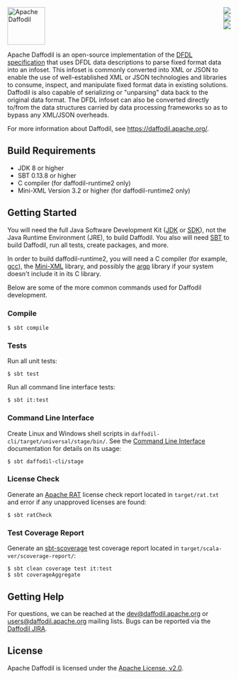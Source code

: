 <!--
  Licensed to the Apache Software Foundation (ASF) under one or more
  contributor license agreements.  See the NOTICE file distributed with
  this work for additional information regarding copyright ownership.
  The ASF licenses this file to You under the Apache License, Version 2.0
  (the "License"); you may not use this file except in compliance with
  the License.  You may obtain a copy of the License at

      http://www.apache.org/licenses/LICENSE-2.0

  Unless required by applicable law or agreed to in writing, software
  distributed under the License is distributed on an "AS IS" BASIS,
  WITHOUT WARRANTIES OR CONDITIONS OF ANY KIND, either express or implied.
  See the License for the specific language governing permissions and
  limitations under the License.
-->

[<img src="https://daffodil.apache.org/assets/themes/apache/img/apache-daffodil-logo.svg" height="85" align="left" alt="Apache Daffodil"/>][Website]
[<img src="https://img.shields.io/github/workflow/status/apache/daffodil/Daffodil%20CI/master.svg" align="right"/>][GitHub Actions]
<br clear="right" />
[<img src="https://img.shields.io/codecov/c/github/apache/daffodil/master.svg" align="right"/>][CodeCov]
<br clear="right" />
[<img src="https://img.shields.io/maven-central/v/org.apache.daffodil/daffodil-core_2.12.svg?color=brightgreen&label=version" align="right"/>][Releases]
<br clear="both" />

Apache Daffodil is an open-source implementation of the [DFDL specification]
that uses DFDL data descriptions to parse fixed format data into an infoset.
This infoset is commonly converted into XML or JSON to enable the use of
well-established XML or JSON technologies and libraries to consume, inspect,
and manipulate fixed format data in existing solutions. Daffodil is also
capable of serializing or "unparsing" data back to the original data format.
The DFDL infoset can also be converted directly to/from the data structures
carried by data processing frameworks so as to bypass any XML/JSON overheads.

For more information about Daffodil, see https://daffodil.apache.org/.

## Build Requirements

* JDK 8 or higher
* SBT 0.13.8 or higher
* C compiler (for daffodil-runtime2 only)
* Mini-XML Version 3.2 or higher (for daffodil-runtime2 only)

## Getting Started

You will need the full Java Software Development Kit ([JDK] or [SDK]),
not the Java Runtime Environment (JRE), to build Daffodil.  You also
will need [SBT] to build Daffodil, run all tests, create packages, and
more.

In order to build daffodil-runtime2, you will need a C compiler (for
example, [gcc]), the [Mini-XML] library, and possibly the [argp]
library if your system doesn't include it in its C library.

Below are some of the more common commands used for Daffodil development.

### Compile

```text
$ sbt compile
```

### Tests

Run all unit tests:

```text
$ sbt test 
```

Run all command line interface tests:

```text
$ sbt it:test
```

### Command Line Interface

Create Linux and Windows shell scripts in `daffodil-cli/target/universal/stage/bin/`. See
the [Command Line Interface] documentation for details on its usage:

```btext
$ sbt daffodil-cli/stage
```

### License Check

Generate an [Apache RAT] license check report located in ``target/rat.txt`` and error if
any unapproved licenses are found:

```text
$ sbt ratCheck
```

### Test Coverage Report

Generate an [sbt-scoverage] test coverage report located in
``target/scala-ver/scoverage-report/``:

```text
$ sbt clean coverage test it:test
$ sbt coverageAggregate
```

## Getting Help

For questions, we can be reached at the dev@daffodil.apache.org or
users@daffodil.apache.org mailing lists. Bugs can be reported via the [Daffodil JIRA].

## License

Apache Daffodil is licensed under the [Apache License, v2.0].

[Apache License, v2.0]: https://www.apache.org/licenses/LICENSE-2.0
[Apache RAT]: https://creadur.apache.org/rat/
[CodeCov]: https://codecov.io/gh/apache/daffodil/
[Command Line Interface]: https://daffodil.apache.org/cli/
[DFDL specification]: http://www.ogf.org/dfdl
[Daffodil JIRA]: https://issues.apache.org/jira/projects/DAFFODIL
[Github Actions]: https://github.com/apache/daffodil/actions?query=branch%3Amaster+
[JDK]: https://docs.oracle.com/en/java/javase/11/install/overview-jdk-installation.html
[Mini-XML]: https://www.msweet.org/mxml/
[Releases]: http://daffodil.apache.org/releases/
[SBT]: http://www.scala-sbt.org
[SDK]: https://sdkman.io
[Website]: https://daffodil.apache.org
[argp]: https://packages.msys2.org/package/libargp-devel
[gcc]: https://linuxize.com/post/how-to-install-gcc-on-ubuntu-20-04/
[sbt-scoverage]: https://github.com/scoverage/sbt-scoverage
